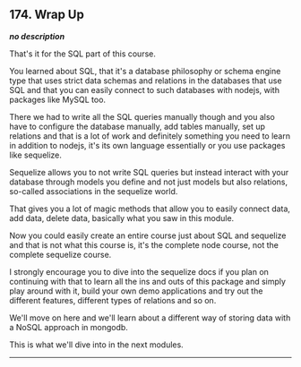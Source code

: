 ## 174. Wrap Up

<strong><em>no description</em></strong>

That's it for the SQL part of this course. 

You learned about SQL, that it's a database philosophy or schema engine type
that uses strict data schemas and relations in the databases that use SQL and
that you can easily connect to such databases with nodejs, with packages like
MySQL too. 

There we had to write all the SQL queries manually though and you also have to
configure the database manually, add tables manually, set up relations and that
is a lot of work and definitely something you need to learn in addition to
nodejs, it's its own language essentially or you use packages like sequelize. 

Sequelize allows you to not write SQL queries but instead interact with your
database through models you define and not just models but also relations,
so-called associations in the sequelize world. 

That gives you a lot of magic methods that allow you to easily connect data, add
data, delete data, basically what you saw in this module. 

Now you could easily create an entire course just about SQL and sequelize and
that is not what this course is, it's the complete node course, not the complete
sequelize course. 

I strongly encourage you to dive into the sequelize docs if you plan on
continuing with that to learn all the ins and outs of this package and simply
play around with it, build your own demo applications and try out the different
features, different types of relations and so on. 

We'll move on here and we'll learn about a different way of storing data with a
NoSQL approach in mongodb. 

This is what we'll dive into in the next modules. 

---